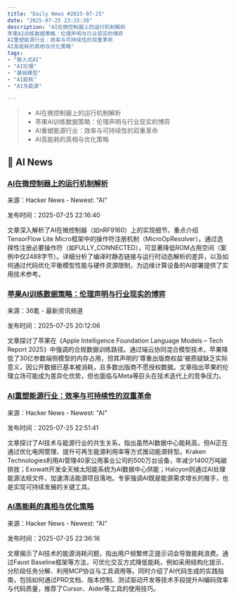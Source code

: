 ```yaml
---
title: "Daily News #2025-07-25"
date: "2025-07-25 23:15:38"
description: "AI在微控制器上的运行机制解析
苹果AI训练数据策略：伦理声明与行业现实的博弈
AI重塑能源行业：效率与可持续性的双重革命
AI高能耗的真相与优化策略"
tags: 
- "嵌入式AI"
- "AI伦理"
- "基础模型"
- "AI能耗"
- "AI与能源"

---
```


> - AI在微控制器上的运行机制解析
> - 苹果AI训练数据策略：伦理声明与行业现实的博弈
> - AI重塑能源行业：效率与可持续性的双重革命
> - AI高能耗的真相与优化策略

## 🤖 AI News

### [AI在微控制器上的运行机制解析](https://danielmangum.com/posts/ai-microcontrollers-registering-operators/)

来源：Hacker News - Newest: "AI"

发布时间：2025-07-25 22:16:40

文章深入解析了AI在微控制器（如nRF9160）上的实现细节，重点介绍TensorFlow Lite Micro框架中的操作符注册机制（MicroOpResolver）。通过选择性注册必要操作符（如FULLY_CONNECTED），可显著降低ROM占用空间（案例中仅2488字节）。详细分析了编译时静态链接与运行时动态解析的差异，以及如何通过代码优化平衡模型性能与硬件资源限制，为边缘计算设备的AI部署提供了实用技术参考。

### [苹果AI训练数据策略：伦理声明与行业现实的博弈](https://www.36kr.com/p/3394300471593089)

来源：36氪 - 最新资讯频道

发布时间：2025-07-25 20:12:06

文章探讨了苹果在《Apple Intelligence Foundation Language Models – Tech Report 2025》中强调的合规数据训练路径。通过端云协同混合模型技术，苹果降低了30亿参数端侧模型的内存占用，但其声明的'尊重出版商权益'被质疑缺乏实际意义，因公开数据已基本被消耗，且多数出版商不愿授权数据。文章指出苹果的伦理立场可能成为差异化优势，但也面临与Meta等巨头在技术迭代上的竞争压力。

### [AI重塑能源行业：效率与可持续性的双重革命](https://fortune.com/2025/07/23/ai-energy-data-centers-environment-halcyon/)

来源：Hacker News - Newest: "AI"

发布时间：2025-07-25 22:51:41

文章探讨了AI技术与能源行业的共生关系，指出虽然AI数据中心能耗高，但AI正在通过优化电网管理、提升可再生能源利用率等方式推动能源转型。Kraken Technologies利用AI管理40家公用事业公司的500万台设备，年减少1400万吨碳排放；Exowatt开发全天候太阳能系统为AI数据中心供能；Halcyon则通过AI处理能源法规文件，加速清洁能源项目落地。专家强调AI既是能源需求增长的推手，也是实现可持续发展的关键工具。

### [AI高能耗的真相与优化策略](https://www.intelligent-people.org/2025/07/19/ai-is-power-hungry/)

来源：Hacker News - Newest: "AI"

发布时间：2025-07-25 22:36:16

文章揭示了AI技术的能源消耗问题，指出用户频繁修正提示词会导致能耗浪费。通过Faust Baseline框架等方法，可优化交互方式降低能耗，例如采用结构化提示、分阶段任务分解、利用MCP协议与工具调用等。同时介绍了AI代码生成的实践指南，包括如何通过PRD文档、版本控制、测试驱动开发等技术手段提升AI编码效率与代码质量，推荐了Cursor、Aider等工具的使用技巧。
